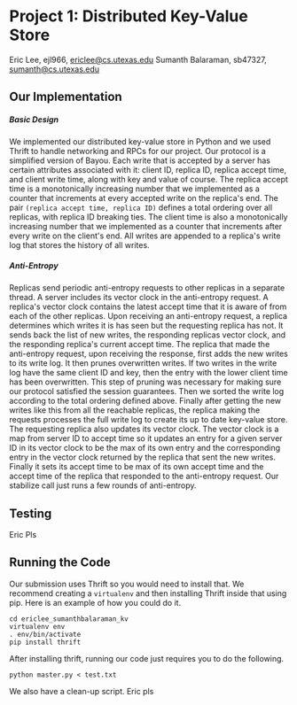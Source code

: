 # Project 1: Distributed Key-Value Store
Eric Lee, ejl966, ericlee@cs.utexas.edu
Sumanth Balaraman, sb47327, sumanth@cs.utexas.edu

## Our Implementation
##### Basic Design
We implemented our distributed key-value store in Python and we used Thrift to handle networking and RPCs for our project. Our protocol is a simplified version of Bayou. Each write that is accepted by a server has certain attributes associated with it: client ID, replica ID, replica accept time, and client write time, along with key and value of course. The replica accept time is a monotonically increasing number that we implemented as a counter that increments at every accepted write on the replica's end. The pair `(replica accept time, replica ID)` defines a total ordering over all replicas, with replica ID breaking ties. The client time is also a monotonically increasing number that we implemented as a counter that increments after every write on the client's end. All writes are appended to a replica's write log that stores the history of all writes.
##### Anti-Entropy
Replicas send periodic anti-entropy requests to other replicas in a separate thread. A server includes its vector clock in the anti-entropy request. A replica's vector clock contains the latest accept time that it is aware of from each of the other replicas. Upon receiving an anti-entropy request, a replica determines which writes it is has seen but the requesting replica has not. It sends back the list of new writes, the responding replicas vector clock, and the responding replica's current accept time. The replica that made the anti-entropy request, upon receiving the response, first adds the new writes to its write log. It then prunes overwritten writes. If two writes in the write log have the same client ID and key, then the entry with the lower client time has been overwritten. This step of pruning was necessary for making sure our protocol satisfied the session guarantees. Then we sorted the write log according to the total ordering defined above. Finally after getting the new writes like this from all the reachable replicas, the replica making the requests processes the full write log to create its up to date key-value store. The requesting replica also updates its vector clock. The vector clock is a map from server ID to accept time so it updates an entry for a given server ID in its vector clock to be the max of its own entry and the corresponding entry in the vector clock returned by the replica that sent the new writes. Finally it sets its accept time to be max of its own accept time and the accept time of the replica that responded to the anti-entropy request. Our stabilize call just runs a few rounds of anti-entropy.

## Testing
Eric Pls

## Running the Code
Our submission uses Thrift so you would need to install that. We recommend creating a `virtualenv` and then installing Thrift inside that using pip. Here is an example of how you could do it.
```
cd ericlee_sumanthbalaraman_kv
virtualenv env
. env/bin/activate
pip install thrift
```
After installing thrift, running our code just requires you to do the following.
```
python master.py < test.txt
```
We also have a clean-up script. Eric pls